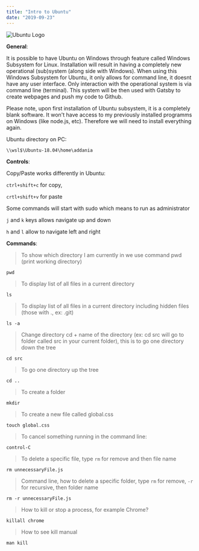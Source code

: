 ```yaml
---
title: "Intro to Ubuntu"
date: "2019-09-23"
---
```


![](https://i.imgur.com/9fMfBav.png "Ubuntu Logo")

**General**:

It is possible to have Ubuntu on Windows through feature called Windows Subsystem for Linux. Installation will result in having a completely new operational (sub)system (along side with Windows). When using this Windows Subsystem for Ubuntu, it only allows for command line, it doesnt have any user interface. Only interaction with the operational system is via command line (terminal). This system will be then used with Gatsby to create webpages and push my code to Github. 

Please note, upon first installation of Ubuntu subsystem, it is a completely blank software. It won't have access to my previously installed programms on Windows (like node.js, etc). Therefore we will need to install everything again.

Ubuntu directory on PC:
```
\\wsl$\Ubuntu-18.04\home\addania
```
**Controls**:

Copy/Paste works differently in Ubuntu: 

<code>ctrl+shift+c</code> for copy, 

<code>crtl+shift+v</code> for paste

Some commands will start with sudo which means to run as administrator

<code>j</code> and <code>k</code> keys allows navigate up and down

<code>h</code> and <code>l</code> allow to navigate left and right

**Commands**:

> To show which directory I am currently in we use command pwd (print working directory)
```
pwd
```
> To display list of all files in a current directory
```
ls
```
> To display list of all files in a current directory including hidden files (those with ., ex: .git)
```
ls -a
```
> Change directory cd + name of the directory (ex: cd src will go to folder called src in your current folder), this is to go one directory down the tree
```
cd src
```
> To go one directory up the tree
```
cd ..
```
> To create a folder
```
mkdir
```
> To create a new file called global.css
```
touch global.css
```

> To cancel something running in the command line:
```
control-C
```

> To delete a specific file, type <code>rm</code> for remove and then file name
```
rm unnecessaryFile.js
```


> Command line, how to delete a specific folder, type <code>rm</code> for remove, <code>-r</code> for recursive, then folder name
```
rm -r unnecessaryFile.js
```
>How to kill or stop a process, for example Chrome?
```
killall chrome
```

>How to see kill manual
```
man kill
```
